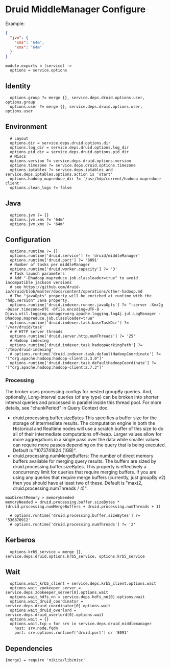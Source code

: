 
# Druid MiddleManager Configure

Example:

```json
{
  "jvm": {
    "xms": "64m",
    "xmx": "64m"
  }
}
```

    module.exports = (service) ->
      options = service.options

## Identity
      
      options.group ?= merge {}, service.deps.druid.options.user, options.group
      options.user ?= merge {}, service.deps.druid.options.user, options.user

## Environment

      # Layout
      options.dir = service.deps.druid.options.dir
      options.log_dir = service.deps.druid.options.log_dir
      options.pid_dir = service.deps.druid.options.pid_dir
      # Miscs
      options.version ?= service.deps.druid.options.version
      options.timezone ?= service.deps.druid.options.timezone
      options.iptables ?= service.deps.iptables and service.deps.iptables.options.action is 'start'
      options.hadoop_mapreduce_dir ?= '/usr/hdp/current/hadoop-mapreduce-client'
      options.clean_logs ?= false

## Java

      options.jvm ?= {}
      options.jvm.xms ?= '64m'
      options.jvm.xmx ?= '64m'

## Configuration

      options.runtime ?= {}
      options.runtime['druid.service'] ?= 'druid/middleManager'
      options.runtime['druid.port'] ?= '8091'
      # Number of tasks per middleManager
      options.runtime['druid.worker.capacity'] ?= '3'
      # Task launch parameters
      # Add "-Dhadoop.mapreduce.job.classloader=true" to avoid incompatible jackson versions
      # see https://github.com/druid-io/druid/blob/master/docs/content/operations/other-hadoop.md
      # The "javaOpts" property will be enriched at runtime with the "hdp.version" Java property.
      options.runtime['druid.indexer.runner.javaOpts'] ?= "-server -Xmx2g -Duser.timezone=UTC -Dfile.encoding=UTF-8 -Djava.util.logging.manager=org.apache.logging.log4j.jul.LogManager -Dhadoop.mapreduce.job.classloader=true"
      options.runtime['druid.indexer.task.baseTaskDir'] ?= '/var/druid/task'
      # # HTTP server threads
      options.runtime['druid.server.http.numThreads'] ?= '25'
      # Hadoop indexing
      options.runtime['druid.indexer.task.hadoopWorkingPath'] ?= '/tmp/druid-indexing'
      # options.runtime['druid.indexer.task.defaultHadoopCoordinate'] ?= '["org.apache.hadoop:hadoop-client:2.3.0"]'
      options.runtime['druid.indexer.task.defaultHadoopCoordinate'] ?= '["org.apache.hadoop:hadoop-client:2.7.3"]'

### Processing

The broker uses processing configs for nested groupBy queries. And, optionally, 
Long-interval queries (of any type) can be broken into shorter interval queries 
and processed in parallel inside this thread pool. For more details, see "chunkPeriod" 
in Query Context doc.

* druid.processing.buffer.sizeBytes
  This specifies a buffer size for the storage of intermediate results. The 
  computation engine in both the Historical and Realtime nodes will use a 
  scratch buffer of this size to do all of their intermediate computations 
  off-heap. Larger values allow for more aggregations in a single pass over 
  the data while smaller values can require more passes depending on the query 
  that is being executed. Default is "1073741824 (1GB)".
* druid.processing.numMergeBuffers: The number of direct memory buffers 
  available for merging query results. The buffers are sized by 
  druid.processing.buffer.sizeBytes. This property is effectively a concurrency 
  limit for queries that require merging buffers. If you are using any queries 
  that require merge buffers (currently, just groupBy v2) then you should have 
  at least two of these. Default is "max(2, druid.processing.numThreads / 4)".

```
maxDirectMemory > memoryNeeded
memoryNeeded = druid.processing.buffer.sizeBytes * (druid.processing.numMergeBuffers + druid.processing.numThreads + 1)
```

      # options.runtime['druid.processing.buffer.sizeBytes'] ?= '536870912'
      # options.runtime['druid.processing.numThreads'] ?= '2'

## Kerberos

      options.krb5_service = merge {}, service.deps.druid.options.krb5_service, options.krb5_service

## Wait

      options.wait_krb5_client = service.deps.krb5_client.options.wait
      options.wait_zookeeper_server = service.deps.zookeeper_server[0].options.wait
      options.wait_hdfs_nn = service.deps.hdfs_nn[0].options.wait
      options.wait_druid_coordinator = service.deps.druid_coordinator[0].options.wait
      options.wait_druid_overlord = service.deps.druid_overlord[0].options.wait
      options.wait = {}
      options.wait.tcp = for srv in service.deps.druid_middlemanager
        host: srv.node.fqdn
        port: srv.options.runtime?['druid.port'] or '8091'

## Dependencies

    {merge} = require 'nikita/lib/misc'

